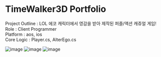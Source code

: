 # TimeWalker3D Portfolio
Project Outline : LOL 에코 캐릭터에서 영감을 받아 제작된 퍼즐/액션 캐쥬얼 게임!
Role : Client Programmer<br>
Platform : aos, ios<br>
Core Logic : Player.cs, AlterEgo.cs

![image](https://github.com/Jpot777/TimeWalker3D/assets/83854046/e58a0369-2f64-4a85-a9ec-70c376f229c0)
![image](https://github.com/Jpot777/TimeWalker3D/assets/83854046/e47f05dc-6e54-4b62-9006-842d9b7cac60)
![image](https://github.com/Jpot777/TimeWalker3D/assets/83854046/f371d008-768f-4b6e-90db-d7a09fb4ffce)
